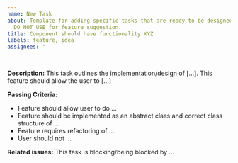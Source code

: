 ```yaml
---
name: New Task
about: Template for adding specific tasks that are ready to be designed or implmented.
  DO NOT USE for feature suggestion.
title: Component should have functionality XYZ
labels: feature, idea
assignees: ''

---
```


**Description:**
This task outlines the implementation/design of [...]. This feature should allow the user to [...]

**Passing Criteria:**
- Feature should allow user to do ...
- Feature should be implemented as an abstract class and correct class structure of ...
- Feature requires refactoring of ...
- User should not ...

**Related issues:**
This task is blocking/being blocked by ...
